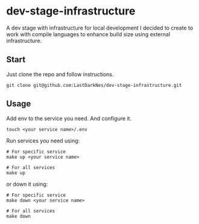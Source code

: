 # dev-stage-infrastructure
A dev stage with infrastructure for local development I decided to
create to work with compile languages to enhance build size
using external infrastructure.

## Start
Just clone the repo and follow instructions.
```commandline
git clone git@github.com:LastDarkNes/dev-stage-infrastructure.git
```

## Usage
Add env to the service you need. And configure it.
```commandline
touch <your service name>/.env
```

Run services you need using:
```commandline
# For specific service
make up <your service name>

# For all services
make up
```

or down it using:
```commandline
# For specific service
make down <your service name>

# For all services
make down
```

